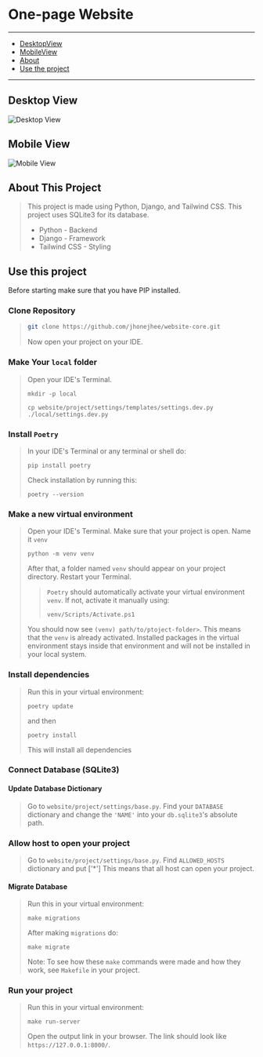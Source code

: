 # One-page Website
---
- [DesktopView](#desktop-view)
- [MobileView](#mobile-view)
- [About](#about-this-project)
- [Use the project](#use-this-project)
---

## Desktop View
![Desktop View](https://github.com/jhonejhee/website-core/assets/91509082/05163969-7833-406a-85e7-c619bfe9e03f)


## Mobile View
![Mobile View](https://github.com/jhonejhee/website-core/assets/91509082/d8180691-e64c-438c-bd0a-487271a70785)



## About This Project
> This project is made using Python, Django, and Tailwind CSS. This project uses SQLite3 for its database.
> - Python - Backend
> - Django - Framework
> - Tailwind CSS - Styling



## Use this project
Before starting make sure that you have PIP installed.


### Clone Repository
> ```bash
> git clone https://github.com/jhonejhee/website-core.git
> ```
> Now open your project on your IDE.


### Make Your `local` folder
> Open your IDE's Terminal.
> ```shell
> mkdir -p local
> ```
> ```shell
> cp website/project/settings/templates/settings.dev.py ./local/settings.dev.py
> ```


### Install `Poetry`
> In your IDE's Terminal or any terminal or shell do:
> ```shell
> pip install poetry
> ```
> Check installation by running this:
> ```shell
> poetry --version
> ```


### Make a new virtual environment
> Open your IDE's Terminal. Make sure that your project is open.
> Name it `venv`
> ```shell
> python -m venv venv
> ```
> After that, a folder named `venv` should appear on your project directory.
> Restart your Terminal.
>
> > `Poetry` should automatically activate your virtual environment `venv`.
> > If not, activate it manually using:
> > ```shell
> > venv/Scripts/Activate.ps1
> > ```
>
> You should now see `(venv) path/to/ptoject-folder>`.
> This means that the `venv` is already activated.
> Installed packages in the virtual environment stays inside that environment and will not be installed in your local system.


### Install dependencies
> Run this in your virtual environment:
> ```shell
> poetry update
> ```
> and then
> ```shell
> poetry install
> ```
> This will install all dependencies


### Connect Database (SQLite3)
#### Update Database Dictionary
> Go to `website/project/settings/base.py`.
> Find your `DATABASE` dictionary and change the `'NAME'` into your `db.sqlite3`'s absolute path.

### Allow host to open your project
> Go to `website/project/settings/base.py`.
> Find `ALLOWED_HOSTS` dictionary and put ['*']
> This means that all host can open your project.

#### Migrate Database
> Run this in your virtual environment:
> ```shell
> make migrations
> ```
> 
> After making `migrations` do:
> ```shell
> make migrate
> ```
> Note: To see how these `make` commands were made and how they work, see `Makefile` in your project.


### Run your project
> Run this in your virtual environment:
> ```shell
> make run-server
> ```
> Open the output link in your browser.
> The link should look like `https://127.0.0.1:8000/`.
